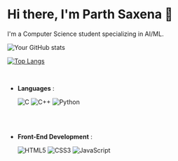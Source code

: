 # Hi there, I'm Parth Saxena 👋

I'm a Computer Science student specializing in AI/ML.

![Your GitHub stats](https://github-readme-stats.vercel.app/api?username=parthsaxenaa&show_icons=true&theme=radical)

[![Top Langs](https://github-readme-stats.vercel.app/api/top-langs/?username=parthsaxenaa&layout=compact)](https://github.com/parthsaxenaa/github-readme-stats)

<br>

<p align="center">

- **Languages** :
    
    ![C](https://img.shields.io/badge/C%20-%232370ED.svg?style=for-the-badge&logo=c&logoColor=white)
    ![C++](https://img.shields.io/badge/C++%20-%2300599C.svg?style=for-the-badge&logo=c%2B%2B&logoColor=white)
    ![Python](https://img.shields.io/badge/Python%20-%2314354C.svg?style=for-the-badge&logo=python&logoColor=white)

<br>   

<br>   
    
- **Front-End Development** :

   ![HTML5](https://img.shields.io/badge/HTML5%20-%23E34F26.svg?style=for-the-badge&logo=html5&logoColor=white)
   ![CSS3](https://img.shields.io/badge/CSS%20-%231572B6.svg?style=for-the-badge&logo=css3&logoColor=white)
   ![JavaScript](https://img.shields.io/badge/JavaScript%20-%23F7DF1E.svg?style=for-the-badge&logo=javascript&logoColor=black)

<br>
